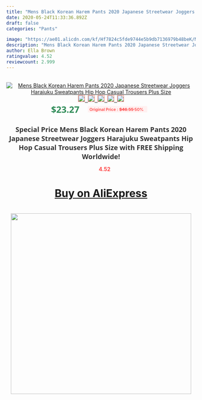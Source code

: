 ```yaml
---
title: "Mens Black Korean Harem Pants 2020 Japanese Streetwear Joggers Harajuku Sweatpants Hip Hop Casual Trousers Plus Size"
date: 2020-05-24T11:33:36.892Z
draft: false
categories: "Pants"

image: "https://ae01.alicdn.com/kf/Hf7824c5fde9744e5b9db7136979b48beK/Mens-Black-Korean-Harem-Pants-2020-Japanese-Streetwear-Joggers-Harajuku-Sweatpants-Hip-Hop-Casual-Trousers-Plus.jpg"
description: "Mens Black Korean Harem Pants 2020 Japanese Streetwear Joggers Harajuku Sweatpants Hip Hop Casual Trousers Plus Size"
author: Ella Brown
ratingvalue: 4.52
reviewcount: 2.999
---
```

<br>
<div style="text-align: center;">
<a href="https://s.click.aliexpress.com/e/_A1Lc9B" target="_blank" rel="nofollow noopener noreferrer"><img alt="Mens Black Korean Harem Pants 2020 Japanese Streetwear Joggers Harajuku Sweatpants Hip Hop Casual Trousers Plus Size" class="magnifier-image" src="https://ae01.alicdn.com/kf/Hf7824c5fde9744e5b9db7136979b48beK/Mens-Black-Korean-Harem-Pants-2020-Japanese-Streetwear-Joggers-Harajuku-Sweatpants-Hip-Hop-Casual-Trousers-Plus.jpg_640x640.jpg">
<br>
<img style="border:1px solid salmon" src="https://ae01.alicdn.com/kf/Hf7824c5fde9744e5b9db7136979b48beK/Mens-Black-Korean-Harem-Pants-2020-Japanese-Streetwear-Joggers-Harajuku-Sweatpants-Hip-Hop-Casual-Trousers-Plus.jpg_120x120.jpg">&nbsp;&nbsp;<img style="border:1px solid salmon" src="https://ae01.alicdn.com/kf/Ha1e26c81a2d242e586f561741117b590Q/Mens-Black-Korean-Harem-Pants-2020-Japanese-Streetwear-Joggers-Harajuku-Sweatpants-Hip-Hop-Casual-Trousers-Plus.jpg_120x120.jpg">&nbsp;&nbsp;<img style="border:1px solid salmon" src="https://ae01.alicdn.com/kf/H3bd7ad98ecfd499c9de9179d6693c18e9/Mens-Black-Korean-Harem-Pants-2020-Japanese-Streetwear-Joggers-Harajuku-Sweatpants-Hip-Hop-Casual-Trousers-Plus.jpg_120x120.jpg">&nbsp;&nbsp;<img style="border:1px solid salmon" src="https://ae01.alicdn.com/kf/Ha9d2d9d7ba254847ac8e63b1d028fa1et/Mens-Black-Korean-Harem-Pants-2020-Japanese-Streetwear-Joggers-Harajuku-Sweatpants-Hip-Hop-Casual-Trousers-Plus.jpg_120x120.jpg">&nbsp;&nbsp;<img style="border:1px solid salmon" src="https://ae01.alicdn.com/kf/Ha56533c2f566457b8995b0de2ab22068P/Mens-Black-Korean-Harem-Pants-2020-Japanese-Streetwear-Joggers-Harajuku-Sweatpants-Hip-Hop-Casual-Trousers-Plus.jpg_120x120.jpg"></a></div><br0>
<div style="text-align: center;"><span style="background-color: white; border: 0px; box-sizing: border-box; color: seagreen; display: inline-block; font-family: &quot;open sans&quot; , &quot;arial&quot; , &quot;helvetica&quot; , sans-serif , &quot;heiti&quot;; font-size: 24px; font-stretch: inherit; font-weight: 700; line-height: inherit; margin: 0px 10px 0px 0px; padding: 0px; vertical-align: middle;">$23.27 </span>
<span style="background: rgb(255 , 241 , 241); border-radius: 3px; border: 0px; box-sizing: border-box; color: #ff4747; display: inline-block; font-family: inherit; font-size: 12px; font-stretch: inherit; font-style: inherit; font-variant: inherit; font-weight: 600; line-height: inherit; margin: 0px; padding: 2px 5px; transform: scale(0.9); vertical-align: middle;">Original Price : <b style="text-decoration: line-through;">$46.55 </b> 50%&nbsp;&nbsp;</span></div>
<h1 style="color: #333333; display: inline-block; font-family: &quot;open sans&quot; , &quot;arial&quot; , &quot;helvetica&quot; , sans-serif , &quot;heiti&quot;; font-size: 18px; font-stretch: inherit; font-weight: 700; text-align: center;">Special Price Mens Black Korean Harem Pants 2020 Japanese Streetwear Joggers Harajuku Sweatpants Hip Hop Casual Trousers Plus Size with FREE Shipping Worldwide!</h1>
<div style="color: #ff4747; text-align: center;">
<img src="https://4.bp.blogspot.com/-M0ZcTcb-5uY/XleCXlxnR4I/AAAAAAAAAEc/OrjgMkXV1oMQFaCRZj5HQwOCBcu3w1FegCPcBGAYYCw/s1600/star.png" style="height: 15px;">&nbsp;<b>4.52</b></div>
<div class="button_cont" align="center"><a class="buynow_a" href="https://s.click.aliexpress.com/e/_A1Lc9B" target="_blank" rel="nofollow noopener noreferrer"><H1>Buy on AliExpress</H1></a></div><br>
<div class="separator" style="clear: both; text-align: center;">
<img src="https://lh3.googleusercontent.com/-pTy5HemUv9M/XlePHvY0dAI/AAAAAAAAAE4/0nX5iRUoIWY8eMW9Dpxeirr157OZliDIgCLcBGAsYHQ/s1600/badge.gif" width="480">
</div>
